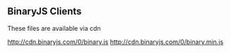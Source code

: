 ## BinaryJS Clients

These files are available via cdn

http://cdn.binaryjs.com/0/binary.js
http://cdn.binaryjs.com/0/binary.min.js
